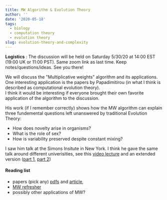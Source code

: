 ```yaml
---
title: MW Algorithm & Evolution Theory
author: ''
date: '2020-05-18'
tags:
  - biology
  - computation theory
  - evolution theory
slug: evolution-theory-and-complexity
---
```


**Logistics** : The discussion will be held on Saturday 5/30/20 at 14:00 EST (19:00 UK or 11:00 PST). Same zoom link as last time. 
Keep notes/questions/ideas. See you there!

We will discuss the "Multiplicative weights" algorithm and its applications. 
One interesting application is the papers by Papadimitirou (in what I think is described as computational evolution theory).  
I think it would be interesting if everyone brought their own favorite application of the algorithm to the discussion.

His work (if I remember correctly) shows how the MW algorithm can explain three fundemental questions left unanswered by traditional Evolution Theory: 

* How does novelty arise in organisms? 
* What is the role of sex?
* How is variability preserved despite constant mixing?

I saw him talk at the Simons Insitute in New York. I think he gave the same talk around different univerisities, see this [video lecture](https://cacm.acm.org/magazines/2016/11/209128-sex-as-an-algorithm/abstract) 
and an extended version ([part 1](https://www.youtube.com/watch?v=YwMiODT5qPU), [part 2](https://www.youtube.com/watch?v=XFXRApGW_Lw))   



#### Reading list

* papers (pick any) [pdfs](https://www.dropbox.com/sh/8depv8vpwdasjjv/AAA1cFa3yq5WjIp_AKdNiVr6a?dl=0) and [article](https://cacm.acm.org/magazines/2016/11/209128-sex-as-an-algorithm/abstract), 
* [MW refresher](https://www.cs.cmu.edu/afs/cs.cmu.edu/academic/class/15859-f11/www/notes/lecture16.pdf)
* possibly other applications of MW?